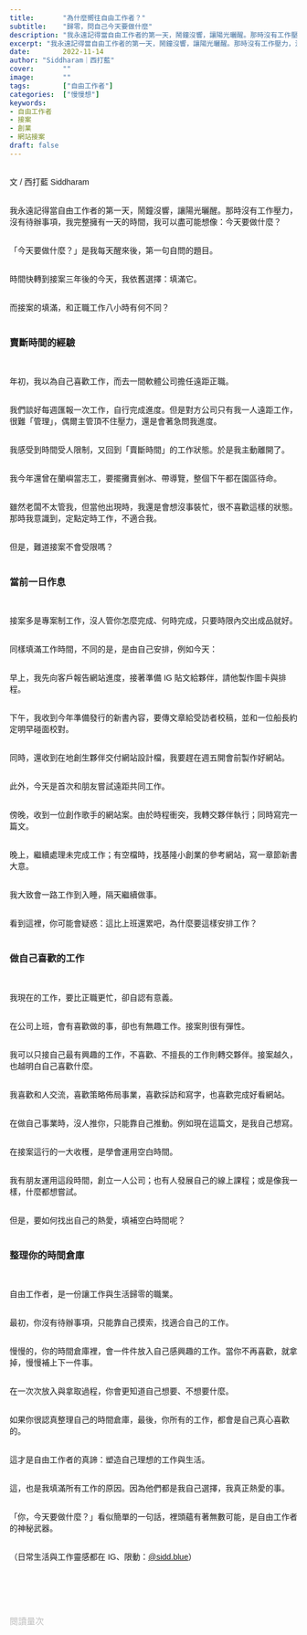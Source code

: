 ```yaml
---
title:       "為什麼嚮往自由工作者？"
subtitle:    "歸零，問自己今天要做什麼"
description: "我永遠記得當自由工作者的第一天，鬧鐘沒響，讓陽光曬醒。那時沒有工作壓力，沒有待辦事項，我完整擁有一天的時間，我可以盡可能想像：今天要做什麼？..."
excerpt: "我永遠記得當自由工作者的第一天，鬧鐘沒響，讓陽光曬醒。那時沒有工作壓力，沒有待辦事項，我完整擁有一天的時間，我可以盡可能想像：今天要做什麼？..."
date:        2022-11-14
author: "Siddharam｜西打藍"
cover:       ""
image:       ""
tags:        ["自由工作者"]
categories:  ["慢慢想"]
keywords:
- 自由工作者
- 接案
- 創業
- 網站接案
draft: false
---
```


<article style="font-family: 'Noto Sans TC', '微軟正黑體', sans-serif; font-weight: 300;">

<br>文 / 西打藍 Siddharam<br><br>

我永遠記得當自由工作者的第一天，鬧鐘沒響，讓陽光曬醒。那時沒有工作壓力，沒有待辦事項，我完整擁有一天的時間，我可以盡可能想像：今天要做什麼？<br><br>

「今天要做什麼？」是我每天醒來後，第一句自問的題目。<br><br>

時間快轉到接案三年後的今天，我依舊選擇：填滿它。<br><br>

而接案的填滿，和正職工作八小時有何不同？<br><br>


<h3 class="article-h1-color">賣斷時間的經驗</h3><br>

年初，我以為自己喜歡工作，而去一間軟體公司擔任遠距正職。<br><br>

我們談好每週匯報一次工作，自行完成進度。但是對方公司只有我一人遠距工作，很難「管理」，偶爾主管頂不住壓力，還是會著急問我進度。<br><br>

我感受到時間受人限制，又回到「賣斷時間」的工作狀態。於是我主動離開了。<br><br>

我今年還曾在蘭嶼當志工，要擺攤賣剉冰、帶導覽，整個下午都在園區待命。<br><br>

雖然老闆不太管我，但當他出現時，我還是會想沒事裝忙，很不喜歡這樣的狀態。那時我意識到，定點定時工作，不適合我。<br><br>

但是，難道接案不會受限嗎？<br><br>


<h3 class="article-h1-color">當前一日作息</h3><br>

接案多是專案制工作，沒人管你怎麼完成、何時完成，只要時限內交出成品就好。<br><br>

同樣填滿工作時間，不同的是，是由自己安排，例如今天：<br><br>

早上，我先向客戶報告網站進度，接著準備 IG 貼文給夥伴，請他製作圖卡與排程。<br><br>

下午，我收到今年準備發行的新書內容，要傳文章給受訪者校稿，並和一位船長約定明早碰面校對。<br><br>

同時，還收到在地創生夥伴交付網站設計檔，我要趕在週五開會前製作好網站。<br><br>

此外，今天是首次和朋友嘗試遠距共同工作。<br><br>

傍晚，收到一位創作歌手的網站案。由於時程衝突，我轉交夥伴執行；同時寫完一篇文。<br><br>

晚上，繼續處理未完成工作；有空檔時，找基隆小創業的參考網站，寫一章節新書大意。<br><br>

我大致會一路工作到入睡，隔天繼續做事。<br><br>

看到這裡，你可能會疑惑：這比上班還累吧，為什麼要這樣安排工作？<br><br>


<h3 class="article-h1-color">做自己喜歡的工作</h3><br>

我現在的工作，要比正職更忙，卻自認有意義。<br><br>

在公司上班，會有喜歡做的事，卻也有無趣工作。接案則很有彈性。<br><br>

我可以只接自己最有興趣的工作，不喜歡、不擅長的工作則轉交夥伴。接案越久，也越明白自己喜歡什麼。<br><br>

我喜歡和人交流，喜歡策略佈局事業，喜歡採訪和寫字，也喜歡完成好看網站。<br><br>

在做自己事業時，沒人推你，只能靠自己推動。例如現在這篇文，是我自己想寫。<br><br>

在接案這行的一大收穫，是學會運用空白時間。<br><br>

我有朋友運用這段時間，創立一人公司；也有人發展自己的線上課程；或是像我一樣，什麼都想嘗試。<br><br>

但是，要如何找出自己的熱愛，填補空白時間呢？<br><br>

<!-- 近期，我也在外包夥伴中，看見自己接案的影子。深入看見「空白時間」有力量的原因。<br><br> -->


<h3 class="article-h1-color">整理你的時間倉庫</h3><br>

<!-- 這三年，我運用自認好的合作方式，外包不少工作。例如：<br><br>

協助網站後台的夥伴，我從不管細節怎麼做，只訂出完成時間和內容，而他總能高標完成。<br><br>

我的 IG 夥伴也是。常常是他提醒我擬定企劃、整理貼文。他還會主動提企劃、更換設計版型，只為讓成效更好。<br><br>

夥伴當然都很優秀，但是能讓他們充分發揮，靠的是充分給予時間彈性與自主權。<br><br>

「自主權」，是我在接案後，收到的一份禮物。他能讓人發揮潛力，讓成果突破想像，更加動人。<br><br> -->

自由工作者，是一份讓工作與生活歸零的職業。<br><br>

最初，你沒有待辦事項，只能靠自己摸索，找適合自己的工作。<br><br>

慢慢的，你的時間倉庫裡，會一件件放入自己感興趣的工作。當你不再喜歡，就拿掉，慢慢補上下一件事。<br><br>

在一次次放入與拿取過程，你會更知道自己想要、不想要什麼。<br><br>

如果你很認真整理自己的時間倉庫，最後，你所有的工作，都會是自己真心喜歡的。<br><br>

這才是自由工作者的真諦：塑造自己理想的工作與生活。<br><br>

這，也是我填滿所有工作的原因。因為他們都是我自己選擇，我真正熱愛的事。<br><br>

「你，今天要做什麼？」看似簡單的一句話，裡頭蘊有著無數可能，是自由工作者的神秘武器。<br><br>

（日常生活與工作靈感都在 IG、限動：<a href="https://www.instagram.com/sidd.blue/" target="_blank">@sidd.blue</a>）<br><br>


<!-- <h3 class="article-h1-color"></h3><br> -->


<br><br><br>

</article>

<div style="color: #bfbfbf; font-size: 15px;" id="busuanzi_container_page_pv">
  閱讀量<span id="busuanzi_value_page_pv"></span>次
</div>

<script src="../../js/post.js"></script>




